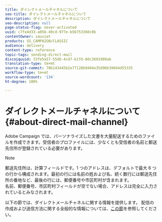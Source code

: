```yaml
---
title: ダイレクトメールチャネルについて
seo-title: ダイレクトメールチャネルについて
description: ダイレクトメールチャネルについて
seo-description: null
page-status-flag: never-activated
uuid: c7fe4d33-a056-49cd-977e-b56753360c8b
contentOwner: sauviat
products: SG_CAMPAIGN/CLASSIC
audience: delivery
content-type: reference
topic-tags: sending-direct-mail
discoiquuid: 33fe5a57-55db-4cd7-b1fd-0dc3691909ab
translation-type: tm+mt
source-git-commit: 70b143445b2e77128b9404e35d96b39694d55335
workflow-type: tm+mt
source-wordcount: '134'
ht-degree: 100%

---
```



# ダイレクトメールチャネルについて{#about-direct-mail-channel}

Adobe Campaign では、パーソナライズした文書を大量配送するためのファイルを作成できます。受信者のプロファイルには、少なくとも受信者の名前と郵送先住所が登録されている必要があります。

>[!NOTE]
>
>郵送先住所は、計算フィールドです。1 つのアドレスは、デフォルトで最大 6 つの行から構成されます。最初の行には名前の姓および名、続く数行には郵送先住所の番地など、最後の行には、郵便番号や市区町村が含まれます。\
>名前、郵便番号、市区町村フィールドが空でない場合、アドレスは完全に入力されているとみなされます。

以下の節では、ダイレクトメールチャネルに関する情報を提供します。 配信の作成および送信方法に関する全般的な情報については、[この節](../../delivery/using/steps-about-delivery-creation-steps.md)を参照してください。

